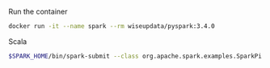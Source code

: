 
Run the container
```bash
docker run -it --name spark --rm wiseupdata/pyspark:3.4.0
```


Scala
```bash
$SPARK_HOME/bin/spark-submit --class org.apache.spark.examples.SparkPi --master local[2] /opt/spark/examples/jars/spark-examples_2.12-3.4.0.jar 10
```